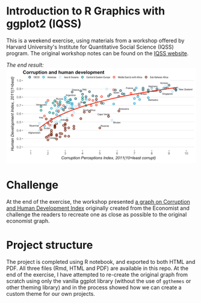 # Introduction to R Graphics with ggplot2 (IQSS)
This is a weekend exercise, using materials from a workshop offered by Harvard University's Institute for Quantitative Social Science (IQSS) program. The original workshop notes can be found on the [IQSS website](http://tutorials.iq.harvard.edu/R/Rgraphics/Rgraphics.html).

*The end result:* 
![](corruption.jpg)

# Challenge
At the end of the exercise, the workshop presented [a graph on Corruption and Human Development Index](http://www.economist.com/node/21541178) originally created from the Economist and challenge the readers to recreate one as close as possible to the original economist graph. 

# Project structure
The project is completed using R notebook, and exported to both HTML and PDF. All three files (Rmd, HTML and PDF) are available in this repo. At the end of the exercise, I have attempted to re-create the original graph from scratch using only the vanilla ggplot library (without the use of `ggthemes` or other theming library) and in the process showed how we can create a custom theme for our own projects.  
